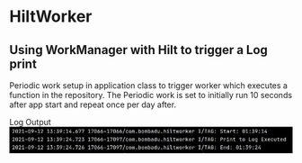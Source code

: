 # HiltWorker
## Using WorkManager with Hilt to trigger a Log print

Periodic work setup in application class to trigger worker which executes a function in the repository.
The Periodic work is set to initially run 10 seconds after app start and repeat once per day after.

Log Output
![Image](https://github.com/maydev99/HiltWorker/blob/master/Log.jpeg)

